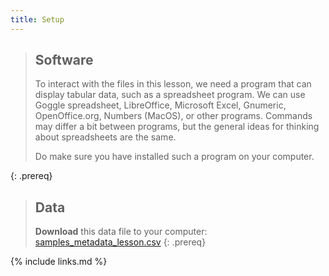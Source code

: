 ```yaml
---
title: Setup
---
```

> ## Software
>
> To interact with the files in this lesson, we need a program that can display tabular data, such as a spreadsheet program. We can use Goggle spreadsheet, LibreOffice, Microsoft Excel, Gnumeric, OpenOffice.org, Numbers (MacOS), or other programs. Commands may differ a bit between programs, but the general ideas for thinking about spreadsheets are the same.
>
> Do make sure you have installed such a program on your computer.
>
{: .prereq}

> ## Data
>
> **Download** this data file to your computer: [samples_metadata_lesson.csv](files/samples_metadata_lesson.csv)
{: .prereq}


{% include links.md %}
